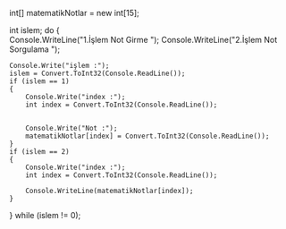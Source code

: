 
int[] matematikNotlar = new int[15];


int islem;
do
{   
    Console.WriteLine("1.İşlem Not Girme ");
    Console.WriteLine("2.İşlem Not Sorgulama ");

    Console.Write("işlem :");
    islem = Convert.ToInt32(Console.ReadLine());
    if (islem == 1)
    {
        Console.Write("index :");
        int index = Convert.ToInt32(Console.ReadLine());


        Console.Write("Not :");
        matematikNotlar[index] = Convert.ToInt32(Console.ReadLine());
    }
    if (islem == 2)
    {
        Console.Write("index :");
        int index = Convert.ToInt32(Console.ReadLine());

        Console.WriteLine(matematikNotlar[index]);
    } 
} while (islem != 0);
